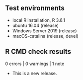 ## Test environments
* local R installation, R 3.6.1
* ubuntu 16.04 (release)
* Windows Server 2019 (release)
* macOS-catalina (release, devel)

## R CMD check results

0 errors | 0 warnings | 1 note

* This is a new release.
